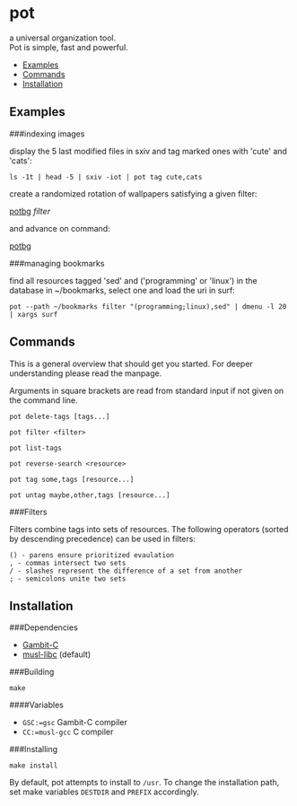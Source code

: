 pot
===

a universal organization tool.  
Pot is simple, fast and powerful.

- [Examples](#examples)
- [Commands](#commands)
- [Installation](#installation)

Examples
--------

###indexing images

display the 5 last modified files in sxiv and tag marked ones with
'cute' and 'cats':

`ls -1t | head -5 | sxiv -iot | pot tag cute,cats`

create a randomized rotation of wallpapers satisfying a given filter:

[potbg] _filter_ 

and advance on command:

[potbg]

###managing bookmarks

find all resources tagged 'sed' and ('programming' or 'linux') in the
database in ~/bookmarks, select one and load the uri in surf:

`pot --path ~/bookmarks filter "(programming;linux),sed" | dmenu -l 20 | xargs surf`

Commands
--------

This is a general overview that should get you started. For deeper
understanding please read the manpage.

Arguments in square brackets are read from standard input if not given
on the command line.

`pot delete-tags [tags...]`

`pot filter <filter>`

`pot list-tags`

`pot reverse-search <resource>`

`pot tag some,tags [resource...]`

`pot untag maybe,other,tags [resource...]`

###Filters

Filters combine tags into sets of resources. The following operators
(sorted by descending precedence) can be used in filters:

```
() - parens ensure prioritized evaulation
, - commas intersect two sets
/ - slashes represent the difference of a set from another
; - semicolons unite two sets
```

Installation
------------

###Dependencies

- [Gambit-C][gambit]
- [musl-libc][musl] (default)

###Building

`make`

####Variables

- `GSC:=gsc` Gambit-C compiler
- `CC:=musl-gcc` C compiler

###Installing

`make install`

By default, pot attempts to install to `/usr`. To change the
installation path, set make variables `DESTDIR` and `PREFIX` accordingly.

[potbg]: https://github.com/motersen/dotfiles/blob/master/potbg/bin/potbg
[gambit]: http://gambitscheme.org/wiki/index.php/Main_Page
[musl]: http://www.musl-libc.org/
